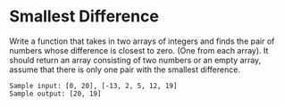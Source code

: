 # Smallest Difference
Write a function that takes in two arrays of integers and finds the pair of numbers whose difference
is closest to zero. (One from each array). It should return an array consisting of two numbers or an
empty array, assume that there is only one pair with the smallest difference.

 ```
 Sample input: [0, 20], [-13, 2, 5, 12, 19]
 Sample output: [20, 19]
 ```
